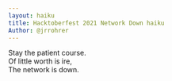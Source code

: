 ```yaml
---
layout: haiku
title: Hacktoberfest 2021 Network Down haiku
Author: @jrrohrer
---
```


Stay the patient course. <br>
Of little worth is ire, <br>
The network is down.

